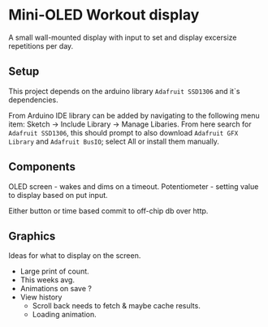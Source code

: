 
# Mini-OLED Workout display
A small wall-mounted display with input to set and display excersize repetitions per day.

## Setup
This project depends on the arduino library `Adafruit SSD1306` and it`s dependencies.

From Arduino IDE library can be added by navigating to the following menu item: Sketch -> Include Library -> Manage Libaries. From here search for `Adafruit SSD1306`, this should prompt to also download `Adafruit GFX Library` and `Adafruit BusIO`; select All or install them manually.

## Components
OLED screen - wakes and dims on a timeout.
Potentiometer - setting value to display based on put input.

Either button or time based commit to off-chip db over http.

## Graphics
Ideas for what to display on the screen.

 - Large print of count.
 - This weeks avg.
 - Animations on save ?
 - View history
   - Scroll back needs to fetch & maybe cache results.
   - Loading animation.
